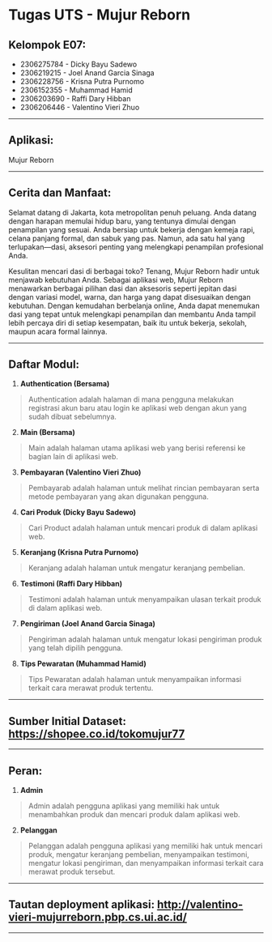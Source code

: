 # Tugas UTS - Mujur Reborn

## Kelompok E07:
- 2306275784 - Dicky Bayu Sadewo
- 2306219215 - Joel Anand Garcia Sinaga
- 2306228756 - Krisna Putra Purnomo
- 2306152355 - Muhammad Hamid
- 2306203690 - Raffi Dary Hibban
- 2306206446 - Valentino Vieri Zhuo
<hr>

## Aplikasi:
Mujur Reborn

<hr>

## Cerita dan Manfaat:
Selamat datang di Jakarta, kota metropolitan penuh peluang. Anda datang dengan harapan memulai hidup baru, yang tentunya dimulai dengan penampilan yang sesuai. Anda bersiap untuk bekerja dengan kemeja rapi, celana panjang formal, dan sabuk yang pas. Namun, ada satu hal yang terlupakan—dasi, aksesori penting yang melengkapi penampilan profesional Anda.

Kesulitan mencari dasi di berbagai toko? Tenang, Mujur Reborn hadir untuk menjawab kebutuhan Anda. Sebagai aplikasi web, Mujur Reborn menawarkan berbagai pilihan dasi dan aksesoris seperti jepitan dasi dengan variasi model, warna, dan harga yang dapat disesuaikan dengan kebutuhan. Dengan kemudahan berbelanja online, Anda dapat menemukan dasi yang tepat untuk melengkapi penampilan dan membantu Anda tampil lebih percaya diri di setiap kesempatan, baik itu untuk bekerja, sekolah, maupun acara formal lainnya.
<hr>

## Daftar Modul:
1. **Authentication (Bersama)**
> Authentication adalah halaman di mana pengguna melakukan registrasi akun baru atau login ke aplikasi web dengan akun yang sudah dibuat sebelumnya.
2. **Main (Bersama)**
> Main adalah halaman utama aplikasi web yang berisi referensi ke bagian lain di aplikasi web.
3. **Pembayaran (Valentino Vieri Zhuo)**
> Pembayarab adalah halaman untuk melihat rincian pembayaran serta metode pembayaran yang akan digunakan pengguna.
4. **Cari Produk (Dicky Bayu Sadewo)**
> Cari Product adalah halaman untuk mencari produk di dalam aplikasi web.
5. **Keranjang (Krisna Putra Purnomo)**
> Keranjang adalah halaman untuk mengatur keranjang pembelian.
6. **Testimoni (Raffi Dary Hibban)**
> Testimoni adalah halaman untuk menyampaikan ulasan terkait produk di dalam aplikasi web.
7. **Pengiriman (Joel Anand Garcia Sinaga)**
> Pengiriman adalah halaman untuk mengatur lokasi pengiriman produk yang telah dipilih pengguna.
8. **Tips Pewaratan (Muhammad Hamid)**
> Tips Pewaratan adalah halaman untuk menyampaikan informasi terkait cara merawat produk tertentu.

<hr>

## Sumber Initial Dataset: https://shopee.co.id/tokomujur77

<hr>

## Peran:
1. **Admin**
> Admin adalah pengguna aplikasi yang memiliki hak untuk menambahkan produk dan mencari produk dalam aplikasi web.
2. **Pelanggan**
> Pelanggan adalah pengguna aplikasi yang memiliki hak untuk mencari produk, mengatur keranjang pembelian, menyampaikan testimoni, mengatur lokasi pengiriman, dan menyampaikan informasi terkait cara merawat produk tersebut.

<hr>

## Tautan deployment aplikasi: http://valentino-vieri-mujurreborn.pbp.cs.ui.ac.id/

<hr>